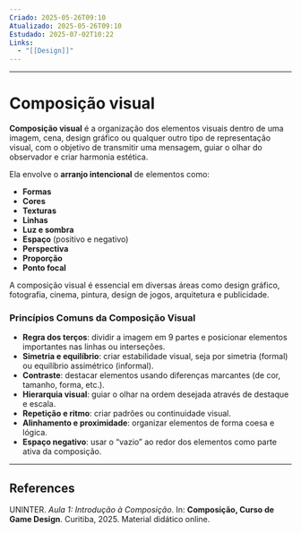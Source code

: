 ```yaml
---
Criado: 2025-05-26T09:10
Atualizado: 2025-05-26T09:10
Estudado: 2025-07-02T10:22
Links:
  - "[[Design]]"
---
```

---
# Composição visual

**Composição visual** é a organização dos elementos visuais dentro de uma imagem, cena, design gráfico ou qualquer outro tipo de representação visual, com o objetivo de transmitir uma mensagem, guiar o olhar do observador e criar harmonia estética.

Ela envolve o **arranjo intencional** de elementos como:

- **Formas**
- **Cores**
- **Texturas**
- **Linhas**
- **Luz e sombra**
- **Espaço** (positivo e negativo)
- **Perspectiva**
- **Proporção**
- **Ponto focal**

A composição visual é essencial em diversas áreas como design gráfico, fotografia, cinema, pintura, design de jogos, arquitetura e publicidade.

### Princípios Comuns da Composição Visual

- **Regra dos terços**: dividir a imagem em 9 partes e posicionar elementos importantes nas linhas ou interseções.
- **Simetria e equilíbrio**: criar estabilidade visual, seja por simetria (formal) ou equilíbrio assimétrico (informal).
- **Contraste**: destacar elementos usando diferenças marcantes (de cor, tamanho, forma, etc.).
- **Hierarquia visual**: guiar o olhar na ordem desejada através de destaque e escala.
- **Repetição e ritmo**: criar padrões ou continuidade visual.
- **Alinhamento e proximidade**: organizar elementos de forma coesa e lógica.
- **Espaço negativo**: usar o “vazio” ao redor dos elementos como parte ativa da composição.


---
## References

UNINTER.  _Aula 1: Introdução à Composição_. In: **Composição, Curso de Game Design**. Curitiba, 2025. Material didático online.